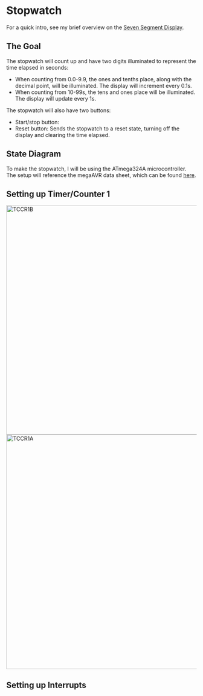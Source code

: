 # Stopwatch

For a quick intro, see my brief overview on the <a href="https://github.com/kiarazhu/Seven-Segment-Display"> Seven Segment Display</a>.

## The Goal

The stopwatch will count up and have two digits illuminated to represent the time elapsed in seconds:
- When counting from 0.0-9.9, the ones and tenths place, along with the decimal point, will be illuminated. The display will increment every 0.1s.
- When counting from 10-99s, the tens and ones place will be illuminated. The display will update every 1s.

The stopwatch will also have two buttons:
- Start/stop button: 
- Reset button: Sends the stopwatch to a reset state, turning off the display and clearing the time elapsed.

## State Diagram


To make the stopwatch, I will be using the ATmega324A microcontroller. The setup will reference the megaAVR data sheet, which can be found <a href="https://ww1.microchip.com/downloads/en/DeviceDoc/ATmega164A_PA-324A_PA-644A_PA-1284_P_Data-Sheet-40002070B.pdf"> here</a>.

## Setting up Timer/Counter 1

<img width="605" alt="TCCR1B" src="https://github.com/user-attachments/assets/1e6a0605-6695-4424-86b0-5183d6fa3f30" />
<img width="619" alt="TCCR1A" src="https://github.com/user-attachments/assets/749fbcc0-3127-45d2-afd8-a18c5d0b0eee" />


## Setting up Interrupts
